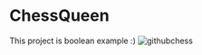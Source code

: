 # ChessQueen

This project is boolean example :) ![githubchess](https://user-images.githubusercontent.com/105539960/181925969-5657dadb-8c69-4478-a5a1-07db3c5dda33.png)

